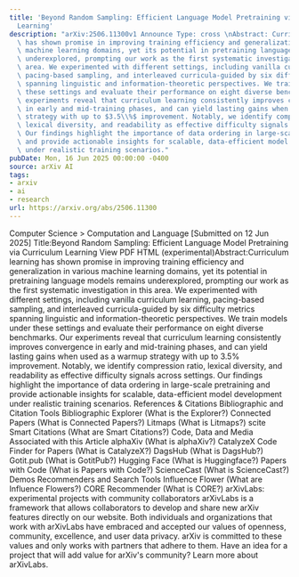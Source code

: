 ```yaml
---
title: 'Beyond Random Sampling: Efficient Language Model Pretraining via Curriculum
  Learning'
description: "arXiv:2506.11300v1 Announce Type: cross \nAbstract: Curriculum learning\
  \ has shown promise in improving training efficiency and generalization in various\
  \ machine learning domains, yet its potential in pretraining language models remains\
  \ underexplored, prompting our work as the first systematic investigation in this\
  \ area. We experimented with different settings, including vanilla curriculum learning,\
  \ pacing-based sampling, and interleaved curricula-guided by six difficulty metrics\
  \ spanning linguistic and information-theoretic perspectives. We train models under\
  \ these settings and evaluate their performance on eight diverse benchmarks. Our\
  \ experiments reveal that curriculum learning consistently improves convergence\
  \ in early and mid-training phases, and can yield lasting gains when used as a warmup\
  \ strategy with up to $3.5\\%$ improvement. Notably, we identify compression ratio,\
  \ lexical diversity, and readability as effective difficulty signals across settings.\
  \ Our findings highlight the importance of data ordering in large-scale pretraining\
  \ and provide actionable insights for scalable, data-efficient model development\
  \ under realistic training scenarios."
pubDate: Mon, 16 Jun 2025 00:00:00 -0400
source: arXiv AI
tags:
- arxiv
- ai
- research
url: https://arxiv.org/abs/2506.11300
---
```


Computer Science > Computation and Language
[Submitted on 12 Jun 2025]
Title:Beyond Random Sampling: Efficient Language Model Pretraining via Curriculum Learning
View PDF HTML (experimental)Abstract:Curriculum learning has shown promise in improving training efficiency and generalization in various machine learning domains, yet its potential in pretraining language models remains underexplored, prompting our work as the first systematic investigation in this area. We experimented with different settings, including vanilla curriculum learning, pacing-based sampling, and interleaved curricula-guided by six difficulty metrics spanning linguistic and information-theoretic perspectives. We train models under these settings and evaluate their performance on eight diverse benchmarks. Our experiments reveal that curriculum learning consistently improves convergence in early and mid-training phases, and can yield lasting gains when used as a warmup strategy with up to $3.5\%$ improvement. Notably, we identify compression ratio, lexical diversity, and readability as effective difficulty signals across settings. Our findings highlight the importance of data ordering in large-scale pretraining and provide actionable insights for scalable, data-efficient model development under realistic training scenarios.
References & Citations
Bibliographic and Citation Tools
Bibliographic Explorer (What is the Explorer?)
Connected Papers (What is Connected Papers?)
Litmaps (What is Litmaps?)
scite Smart Citations (What are Smart Citations?)
Code, Data and Media Associated with this Article
alphaXiv (What is alphaXiv?)
CatalyzeX Code Finder for Papers (What is CatalyzeX?)
DagsHub (What is DagsHub?)
Gotit.pub (What is GotitPub?)
Hugging Face (What is Huggingface?)
Papers with Code (What is Papers with Code?)
ScienceCast (What is ScienceCast?)
Demos
Recommenders and Search Tools
Influence Flower (What are Influence Flowers?)
CORE Recommender (What is CORE?)
arXivLabs: experimental projects with community collaborators
arXivLabs is a framework that allows collaborators to develop and share new arXiv features directly on our website.
Both individuals and organizations that work with arXivLabs have embraced and accepted our values of openness, community, excellence, and user data privacy. arXiv is committed to these values and only works with partners that adhere to them.
Have an idea for a project that will add value for arXiv's community? Learn more about arXivLabs.